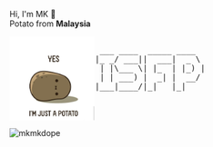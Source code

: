 <p align="left">
 Hi, I'm MK 🫡
 <br>
Potato from <strong>Malaysia</strong>
</p>

<pre>
 <img src="potato.jpg" alt="potato" width="150" align="left">
 ___ ____  _____ ____     
|_ _/ ___||  ___|  _ \   
 | |\___ \| |_  | |_) |  
 | | ___) |  _| |  __/ 
|___|____/|_|   |_|        
</pre>

<p align="left"> <img src="https://komarev.com/ghpvc/?username=mkmkdope&label=Profile%20views&color=f5e050&style=flat" alt="mkmkdope" /> </p>
